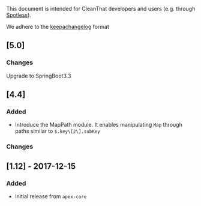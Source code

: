 This document is intended for CleanThat developers and users (e.g. through [Spotless](https://github.com/diffplug/spotless)).

We adhere to the [keepachangelog](https://keepachangelog.com/en/1.0.0/) format


## [5.0]
### Changes
Upgrade to SpringBoot3.3

## [4.4]
### Added
* Introduce the MapPath module. It enables manipulating `Map` through paths similar to `$.key\[2\].subKey`
### Changes

## [1.12] - 2017-12-15
### Added
* Initial release from `apex-core`